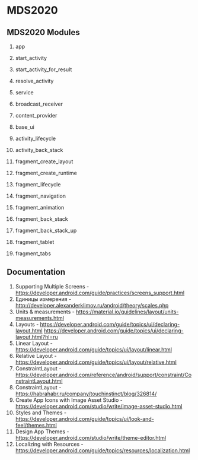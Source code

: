 # MDS2020

## MDS2020 Modules
1. app
1. start_activity
1. start_activity_for_result
1. resolve_activity
1. service
1. broadcast_receiver
1. content_provider
1. base_ui

1. activity_lifecycle
1. activity_back_stack

1. fragment_create_layout
1. fragment_create_runtime
1. fragment_lifecycle
1. fragment_navigation
1. fragment_animation
1. fragment_back_stack
1. fragment_back_stack_up
1. fragment_tablet
1. fragment_tabs



## Documentation
1. Supporting Multiple Screens - https://developer.android.com/guide/practices/screens_support.html
2. Единицы измерения - http://developer.alexanderklimov.ru/android/theory/scales.php
3. Units & measurements - https://material.io/guidelines/layout/units-measurements.html
4. Layouts - https://developer.android.com/guide/topics/ui/declaring-layout.html
https://developer.android.com/guide/topics/ui/declaring-layout.html?hl=ru
5. Linear Layout - https://developer.android.com/guide/topics/ui/layout/linear.html
6. Relative Layout - https://developer.android.com/guide/topics/ui/layout/relative.html
7. ConstraintLayout - https://developer.android.com/reference/android/support/constraint/ConstraintLayout.html
8. ConstraintLayout - https://habrahabr.ru/company/touchinstinct/blog/326814/
9. Create App Icons with Image Asset Studio - https://developer.android.com/studio/write/image-asset-studio.html
10. Styles and Themes - https://developer.android.com/guide/topics/ui/look-and-feel/themes.html
11. Design App Themes - https://developer.android.com/studio/write/theme-editor.html
12. Localizing with Resources - https://developer.android.com/guide/topics/resources/localization.html